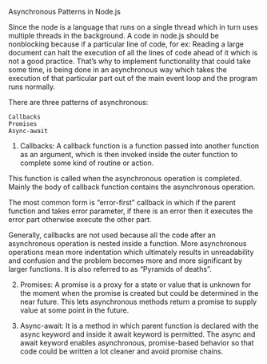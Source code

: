 Asynchronous Patterns in Node.js

Since the node is a language that runs on a single thread which in turn uses multiple threads in the background. A code in node.js should be nonblocking because if a particular line of code, for ex: Reading a large document can halt the execution of all the lines of code ahead of it which is not a good practice.
That’s why to implement functionality that could take some time, is being done in an asynchronous way which takes the execution of that particular part out of the main event loop and the program runs normally.

There are three patterns of asynchronous:

    Callbacks
    Promises
    Async-await

1. Callbacks: A callback function is a function passed into another function as an argument, which is then invoked inside the outer function to complete some kind of routine or action.

This function is called when the asynchronous operation is completed. Mainly the body of callback function contains the asynchronous operation.

The most common form is “error-first” callback in which if the parent function and takes error parameter, if there is an error then it executes the error part otherwise execute the other part.

Generally, callbacks are not used because all the code after an asynchronous operation is nested inside a function. More asynchronous operations mean more indentation which ultimately results in unreadability and confusion and the problem becomes more and more significant by larger functions. It is also referred to as “Pyramids of deaths”. 

2. Promises: A promise is a proxy for a state or value that is unknown for the moment when the promise is created but could be determined in the near future. This lets asynchronous methods return a promise to supply value at some point in the future.

3. Async-await: It is a method in which parent function is declared with the async keyword and inside it await keyword is permitted. The async and await keyword enables asynchronous, promise-based behavior so that code could be written a lot cleaner and avoid promise chains.